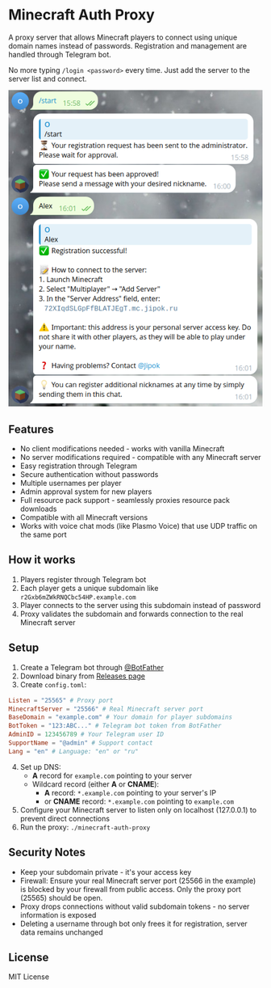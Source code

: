 # Minecraft Auth Proxy

A proxy server that allows Minecraft players to connect using unique domain names instead of passwords. Registration and management are handled through Telegram bot.

No more typing `/login <password>` every time. Just add the server to the server list and connect.

![screenshot](/screenshot.png?raw=true)

## Features
- No client modifications needed - works with vanilla Minecraft
- No server modifications required - compatible with any Minecraft server
- Easy registration through Telegram
- Secure authentication without passwords
- Multiple usernames per player
- Admin approval system for new players
- Full resource pack support - seamlessly proxies resource pack downloads
- Compatible with all Minecraft versions
- Works with voice chat mods (like Plasmo Voice) that use UDP traffic on the same port

## How it works
1. Players register through Telegram bot
2. Each player gets a unique subdomain like `r2Gxb6mZWkRNQCbc54HP.example.com`
3. Player connects to the server using this subdomain instead of password
4. Proxy validates the subdomain and forwards connection to the real Minecraft server

## Setup

1. Create a Telegram bot through [@BotFather](https://t.me/BotFather)
2. Download binary from [Releases page](https://github.com/Jipok/MCAuthProxy/releases/latest)
3. Create `config.toml`:
```toml
Listen = "25565" # Proxy port
MinecraftServer = "25566" # Real Minecraft server port
BaseDomain = "example.com" # Your domain for player subdomains
BotToken = "123:ABC..." # Telegram bot token from BotFather
AdminID = 123456789 # Your Telegram user ID
SupportName = "@admin" # Support contact
Lang = "en" # Language: "en" or "ru"
```
4. Set up DNS:
   - **A** record for `example.com` pointing to your server
   - Wildcard record (either **A** or **CNAME**):
     - **A** record: `*.example.com` pointing to your server's IP
     - or **CNAME** record: `*.example.com` pointing to `example.com`
5. Configure your Minecraft server to listen only on localhost (127.0.0.1) to prevent direct connections
6. Run the proxy: `./minecraft-auth-proxy`

## Security Notes
- Keep your subdomain private - it's your access key
- Firewall: Ensure your real Minecraft server port (25566 in the example) is blocked by your firewall from public access. Only the proxy port (25565) should be open.
- Proxy drops connections without valid subdomain tokens - no server information is exposed
- Deleting a username through bot only frees it for registration, server data remains unchanged

## License
MIT License